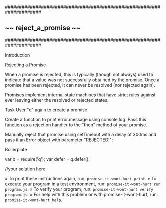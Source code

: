 #####################################################################
##                    ~~  reject_a_promise  ~~                     ##
#####################################################################

Introduction

Rejecting a Promise

When a promise is rejected, this is typically (though not always) used to
indicate that a value was not successfully obtained by the promise.  Once
a promise has been rejected, it can never be resolved (nor rejected again).

Promises implement internal state machines that have strict rules against
ever leaving either the resolved or rejected states.

Task
User "q" again to create a promise

Create a function to print error.message using console.log.  Pass this
function as a rejection handler to the "then" method of your promise.

Manually reject that promise using setTimeout with a delay of 300ms and pass it
an Error object with parameter "REJECTED!";

Boilerplate

  var q = require('q');
  var defer = q.defer();

  //your solution here


 » To print these instructions again, run: `promise-it-wont-hurt print`.
 » To execute your program in a test environment, run:
   `promise-it-wont-hurt run program.js`.
 » To verify your program, run: `promise-it-wont-hurt verify program.js`.
 » For help with this problem or with promise-it-wont-hurt, run:
   `promise-it-wont-hurt help`.